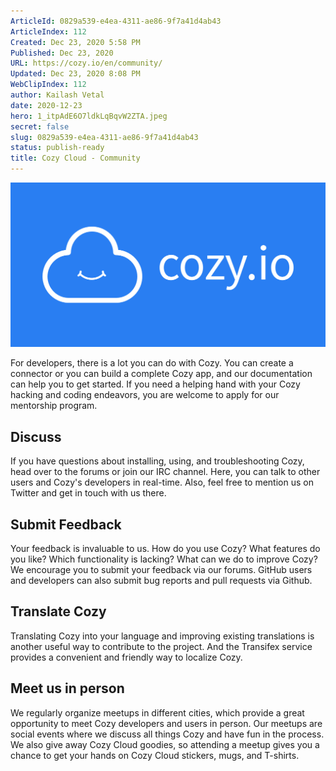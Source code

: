 ```yaml
---
ArticleId: 0829a539-e4ea-4311-ae86-9f7a41d4ab43
ArticleIndex: 112
Created: Dec 23, 2020 5:58 PM
Published: Dec 23, 2020
URL: https://cozy.io/en/community/
Updated: Dec 23, 2020 8:08 PM
WebClipIndex: 112
author: Kailash Vetal
date: 2020-12-23
hero: 1_itpAdE6O7ldkLqBqvW2ZTA.jpeg
secret: false
slug: 0829a539-e4ea-4311-ae86-9f7a41d4ab43
status: publish-ready
title: Cozy Cloud - Community
---
```

![logo-cozy-cloud.jpg](112%202172e816c6144fa8a36c75b5f1ae793b/logo-cozy-cloud.jpg)

For developers, there is a lot you can do with Cozy. You can create a connector or you can build a complete Cozy app, and our documentation can help you to get started. If you need a helping hand with your Cozy hacking and coding endeavors, you are welcome to apply for our mentorship program.

## Discuss

If you have questions about installing, using, and troubleshooting Cozy, head over to the forums or join our IRC channel. Here, you can talk to other users and Cozy's developers in real-time. Also, feel free to mention us on Twitter and get in touch with us there.

## Submit Feedback

Your feedback is invaluable to us. How do you use Cozy? What features do you like? Which functionality is lacking? What can we do to improve Cozy? We encourage you to submit your feedback via our forums. GitHub users and developers can also submit bug reports and pull requests via Github.

## Translate Cozy

Translating Cozy into your language and improving existing translations is another useful way to contribute to the project. And the Transifex service provides a convenient and friendly way to localize Cozy.

## Meet us in person

We regularly organize meetups in different cities, which provide a great opportunity to meet Cozy developers and users in person. Our meetups are social events where we discuss all things Cozy and have fun in the process. We also give away Cozy Cloud goodies, so attending a meetup gives you a chance to get your hands on Cozy Cloud stickers, mugs, and T-shirts.
